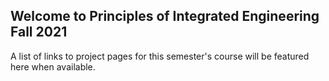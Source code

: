 ## Welcome to Principles of Integrated Engineering Fall 2021

A list of links to project pages for this semester's course will be featured here when available.
